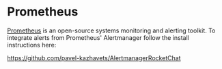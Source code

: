 # Prometheus

[Prometheus](https://prometheus.io/) is an open-source systems monitoring and alerting toolkit.
To integrate alerts from Prometheus' Alertmanager follow the install instructions here:

<https://github.com/pavel-kazhavets/AlertmanagerRocketChat>
